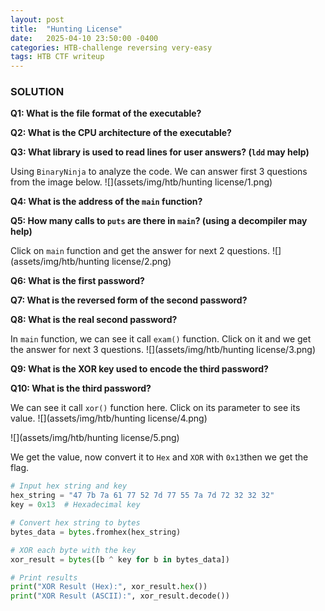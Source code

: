 ```yaml
---
layout: post
title:  "Hunting License"
date:   2025-04-10 23:50:00 -0400
categories: HTB-challenge reversing very-easy
tags: HTB CTF writeup 
---
```


### SOLUTION
**Q1: What is the file format of the executable?**

**Q2: What is the CPU architecture of the executable?**

**Q3: What library is used to read lines for user answers? (`ldd` may help)**

Using `BinaryNinja` to analyze the code. We can answer first 3 questions from the image below.
![](assets/img/htb/hunting license/1.png)

**Q4: What is the address of the `main` function?**

**Q5: How many calls to `puts` are there in `main`? (using a decompiler may help)**

Click on `main` function and get the answer for next 2 questions.
![](assets/img/htb/hunting license/2.png)

**Q6: What is the first password?**

**Q7: What is the reversed form of the second password?**

**Q8: What is the real second password?**

In `main` function, we can see it call `exam()` function. Click on it and we get the answer for next 3  questions.
![](assets/img/htb/hunting license/3.png)

**Q9: What is the XOR key used to encode the third password?** 

**Q10: What is the third password?**

We can see it call `xor()` function here. Click on its parameter to see its value. 
![](assets/img/htb/hunting license/4.png)

![](assets/img/htb/hunting license/5.png)

We get the value, now convert it to `Hex` and `XOR` with `0x13`then we get the flag.
```python
# Input hex string and key
hex_string = "47 7b 7a 61 77 52 7d 77 55 7a 7d 72 32 32 32"
key = 0x13  # Hexadecimal key

# Convert hex string to bytes
bytes_data = bytes.fromhex(hex_string)

# XOR each byte with the key
xor_result = bytes([b ^ key for b in bytes_data])

# Print results
print("XOR Result (Hex):", xor_result.hex())
print("XOR Result (ASCII):", xor_result.decode())
```
